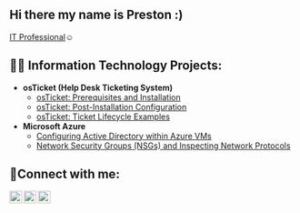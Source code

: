 ## Hi there my name is Preston :)
<a href="https://linkedin.com/in/Josh">IT Professional</a>☺</h1>

<h2>👨‍💻 Information Technology Projects:</h2>

- <b>osTicket (Help Desk Ticketing System)</b>
  - [osTicket: Prerequisites and Installation](https://github.com/sonicfox7/osticket-prereqs)
  - [osTicket: Post-Installation Configuration](https://github.com/sonicfox7/post-install-config)
  - [osTicket: Ticket Lifecycle Examples](https://github.com/sonicfox7/ticket-lifecycle)
- <b>Microsoft Azure</b>
  - [Configuring Active Directory within Azure VMs](https://github.com/sonicfox7/configure-ad)
  - [Network Security Groups (NSGs) and Inspecting Network Protocols](https://github.com/sonicfox7/azure-network-protocols)

<h2>🤳Connect with me:</h2>

[<img align="left" alt="Josh | Twitter" width="22px" src="https://cdn.jsdelivr.net/npm/simple-icons@v3/icons/twitter.svg" />][twitter]
[<img align="left" alt="Josh | LinkedIn" width="22px" src="https://cdn.jsdelivr.net/npm/simple-icons@v3/icons/linkedin.svg" />][linkedin]
[<img align="left" alt="Josh | Instagram" width="22px" src="https://cdn.jsdelivr.net/npm/simple-icons@v3/icons/instagram.svg" />][instagram]

[twitter]: https://twitter.com/Josh
[instagram]: https://www.instagram.com/Josh
[linkedin]: https://linkedin.com/in/Josh
